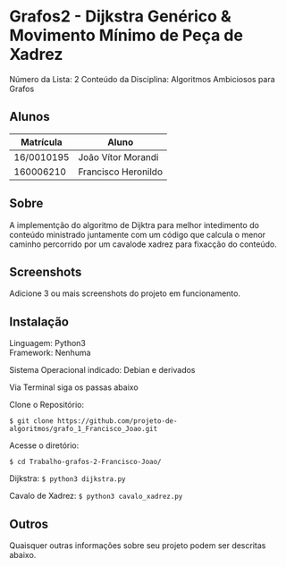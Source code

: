 # Grafos2 - Dijkstra Genérico & Movimento Mínimo de Peça de Xadrez 

Número da Lista: 2
Conteúdo da Disciplina: Algoritmos Ambiciosos para Grafos

## Alunos
|Matrícula | Aluno |
| -- | -- |
| 16/0010195 |  João Vítor Morandi |
| 160006210  | Francisco Heronildo |

## Sobre 
A implementção do algoritmo de Dijktra para melhor intedimento do conteúdo ministrado juntamente com um código que calcula o menor caminho percorrido por um cavalode xadrez para fixacção do conteúdo. 

## Screenshots
Adicione 3 ou mais screenshots do projeto em funcionamento.

## Instalação 
Linguagem: Python3<br>
Framework: Nenhuma<br>

Sistema Operacional indicado: Debian e derivados

Via Terminal siga os passas abaixo

Clone o Repositório:

`$ git clone https://github.com/projeto-de-algoritmos/grafo_1_Francisco_Joao.git`

Acesse o diretório:

`$ cd Trabalho-grafos-2-Francisco-Joao/`

Dijkstra:
`$ python3 dijkstra.py` 

Cavalo de Xadrez:
`$ python3 cavalo_xadrez.py`


## Outros 
Quaisquer outras informações sobre seu projeto podem ser descritas abaixo.
